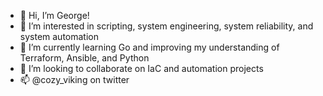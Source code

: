 - 👋 Hi, I’m George!
- 👀 I’m interested in scripting, system engineering, system reliability, and system automation
- 🌱 I’m currently learning Go and improving my understanding of Terraform, Ansible, and Python
- 💞️ I’m looking to collaborate on IaC and automation projects
- 📫 @cozy_viking on twitter

<!---
cozyviking/cozyviking is a ✨ special ✨ repository because its `README.md` (this file) appears on your GitHub profile.
You can click the Preview link to take a look at your changes.
--->
